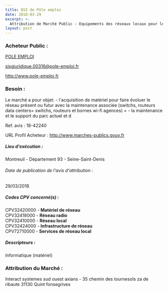 ```yaml
---
title: DSI de Pôle emploi
date: 2018-03-29
excerpt: >-
  Attribution de Marché Public - Equipements des réseaux locaux pour les data centers et les agences de pôle emploi (fourniture, support et maintenance)
layout: post
---
```


### Acheteur Public : 
<a href="/acheteur-32/siren-130005481"> POLE EMPLOI</a><br/>



sisgjuridique.00316@pole-emploi.fr


http://www.pole-emploi.fr
### Besoin :

Le marché a pour objet: - l'acquisition de matériel pour faire évoluer le réseau présent ou futur avec la maintenance associée (switchs, routeurs data centers= switchs, routeurs et bornes wi-fi agences) = - la maintenance et le support du parc actuel et d

Ref. avis : 18-42240

URL Profil Acheteur : http://www.marches-publics.gouv.fr

##### Lieu d'exécution :

Montreuil - Département 93 - Seine-Saint-Denis

###### Date de publication de l'avis d'attribution : 
29/03/2018

##### Codes CPV concerné(s) :
CPV32420000 - **Matériel de réseau** <br/>
CPV32418000 - **Réseau radio** <br/>
CPV32410000 - **Réseau local** <br/>
CPV32424000 - **Infrastructure de réseau** <br/>
CPV72710000 - **Services de réseau local** <br/>

##### Descripteurs :
Informatique (matériel) <br/>

### Attribution du Marché :
Interact systemes sud ouest axians - 35 chemin des tournesols za de ribaute 31130 Quint fonsegrives <br/>
